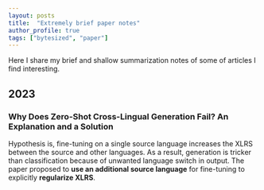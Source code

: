 ```yaml
---
layout: posts
title:  "Extremely brief paper notes"
author_profile: true
tags: ["bytesized", "paper"]
---
```


Here I share my brief and shallow summarization notes of some of articles I find interesting.

## 2023

### Why Does Zero-Shot Cross-Lingual Generation Fail? An Explanation and a Solution

Hypothesis is, fine-tuning on a single source language increases the XLRS between the source and other languages. As a result, generation is tricker than classification because of unwanted language switch in output. The paper proposed to **use an additional source language** for fine-tuning to explicitly **regularize XLRS**.

